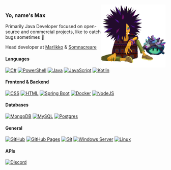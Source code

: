 <img align="right" src=".github/assets/sticker.gif" width="40%" height="40%" />

### Yo, name's Max
Primarily Java Developer focused on open-source and commercial projects, like to catch bugs sometimes 🐛

Head developer at [Marlikko](https://github.com/Marlikko) & [Somnacreare](https://github.com/Somnacreare)

#### Languages
[![C#](https://img.shields.io/badge/C%23-%23239120.svg?logo=csharp&logoColor=white)](#)
[![PowerShell](https://img.shields.io/badge/PowerShell-%235391FE.svg?logo=powershell&logoColor=white)](#)
[![Java](https://img.shields.io/badge/Java-%23ED8B00.svg?logo=openjdk&logoColor=white)](#)
[![JavaScript](https://img.shields.io/badge/JavaScript-F7DF1E?logo=javascript&logoColor=000)](#)
[![Kotlin](https://img.shields.io/badge/Kotlin-%237F52FF.svg?logo=kotlin&logoColor=white)](#)

#### Frontend & Backend
[![CSS](https://img.shields.io/badge/CSS-1572B6?logo=css3&logoColor=fff)](#)
[![HTML](https://img.shields.io/badge/HTML-%23E34F26.svg?logo=html5&logoColor=white)](#)
[![Spring Boot](https://img.shields.io/badge/Spring%20Boot-6DB33F?logo=springboot&logoColor=fff)](#)
[![Docker](https://img.shields.io/badge/Docker-2496ED?logo=docker&logoColor=fff)](#)
[![NodeJS](https://img.shields.io/badge/Node.js-6DA55F?logo=node.js&logoColor=white)](#)

#### Databases
[![MongoDB](https://img.shields.io/badge/MongoDB-%234ea94b.svg?logo=mongodb&logoColor=white)](#)
[![MySQL](https://img.shields.io/badge/MySQL-4479A1?logo=mysql&logoColor=fff)](#)
[![Postgres](https://img.shields.io/badge/Postgres-%23316192.svg?logo=postgresql&logoColor=white)](#)

#### General
[![GitHub](https://img.shields.io/badge/GitHub-%23121011.svg?logo=github&logoColor=white)](#)
[![GitHub Pages](https://img.shields.io/badge/GitHub%20Pages-121013?logo=github&logoColor=white)](#)
[![Git](https://img.shields.io/badge/Git-F05032?logo=git&logoColor=fff)](#)
[![Windows Server](https://img.shields.io/badge/Windows_Server-0078D6?logo=windows)](#)
[![Linux](https://img.shields.io/badge/Linux-FCC624?logo=linux&logoColor=black)](#)

#### APIs
[![Discord](https://img.shields.io/badge/Discord-%235865F2.svg?&logo=discord&logoColor=white)](#)

